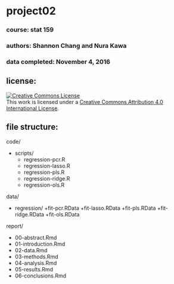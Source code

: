 # project02

### course: stat 159
### authors: Shannon Chang and Nura Kawa
### data completed: November 4, 2016



## license:
<a rel="license" href="http://creativecommons.org/licenses/by/4.0/"><img alt="Creative Commons License" style="border-width:0" src="https://i.creativecommons.org/l/by/4.0/88x31.png" /></a><br />This work is licensed under a <a rel="license" href="http://creativecommons.org/licenses/by/4.0/">Creative Commons Attribution 4.0 International License</a>.


## file structure:



code/
+ scripts/
  + regression-pcr.R
  + regression-lasso.R
  + regression-pls.R
  + regression-ridge.R
  + regression-ols.R
  
  
  
  
data/
+ regression/
  +fit-pcr.RData
  +fit-lasso.RData
  +fit-pls.RData
  +fit-ridge.RData
  +fit-ols.RData
  
report/
+ 00-abstract.Rmd
+ 01-introduction.Rmd
+ 02-data.Rmd
+ 03-methods.Rmd
+ 04-analysis.Rmd
+ 05-results.Rmd
+ 06-conclusions.Rmd








  
